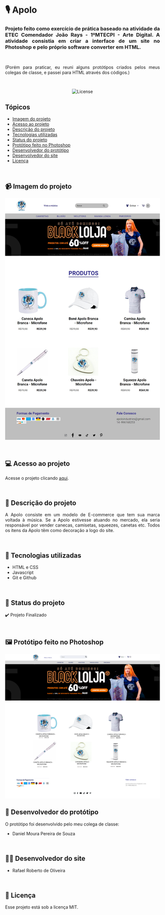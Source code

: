 # 🎙️ Apolo

<h3 align="justify">Projeto feito como exercício de prática baseado na atividade da ETEC Comendador João Rays - 1ºMTECPI - Arte Digital. A atividade consistia em criar a interface de um site no Photoshop e pelo próprio software converter em HTML.</h3>

<br>

<p align="justify">(Porém para praticar, eu reuni alguns protótipos criados pelos meus colegas de classe, e passei para HTML através dos códigos.)</p>
 
<br>

<p align="center">
  <img alt="License" src="https://img.shields.io/static/v1?label=license&message=MIT&color=49AA26&labelColor=000000">
</p>

## Tópicos

- [Imagem do projeto](#img)
- [Acesso ao projeto](#acesso)
- [Descrição do projeto](#desc)
- [Tecnologias utilizadas](#tec)
- [Status do projeto](#status)
- [Protótipo feito no Photoshop](#proto)
- [Desenvolvedor do protótipo](#dev-proto)
- [Desenvolvedor do site](#dev-site)
- [Licença](#license)

<br>

<h2 id="img">📹 Imagem do projeto</h2>

<p align="center">
    <img src=".github/preview.jpg" alt="Foto do projeto Apolo">
</p>

<br>

<h2 id="acesso">💻 Acesso ao projeto</h2>

Acesse o projeto clicando [aqui](https://fel1324.github.io/Apolo/).

<br>

<h2 id="desc">🎤 Descrição do projeto</h2>

<p align="justify">A Apolo consiste em um modelo de E-commerce que tem sua marca voltada à música. Se a Apolo estivesse atuando no mercado, ela seria responsável por vender canecas, camisetas, squeezes, canetas etc. Todos os itens da Apolo têm como decoração a logo do site.</p>

<br>

<h2 id="tec">👾 Tecnologias utilizadas</h2>

* HTML e CSS
* Javascript
* Git e Github

<br>

<h2 id="status">🚧 Status do projeto</h2>

✔️ Projeto Finalizado

<br>

<h2 id="proto">🖼️ Protótipo feito no Photoshop</h2>

<p align="center">
    <img src="Apolo-Interface.png" alt="Protótipo da Apolo feito no Photoshop">
</p>

<h2 id="dev-proto">👷 Desenvolvedor do protótipo</h2>

O protótipo foi desenvolvido pelo meu colega de classe: 

* Daniel Moura Pereira de Souza

<br>

<h2 id="dev-site">👨‍💻 Desenvolvedor do site</h2>

* Rafael Roberto de Oliveira

<br>

<h2 id="license">📝 Licença</h2>

Esse projeto está sob a licença MIT.